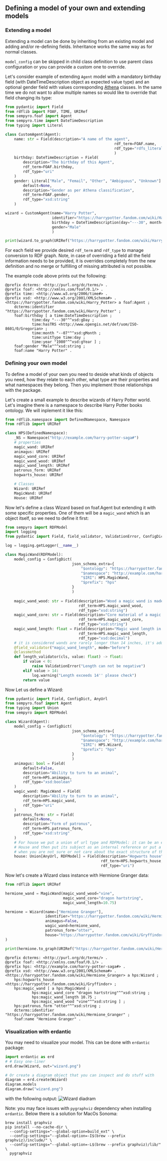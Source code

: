 ## Defining a model of your own and extending models

### Extending a model

Extending a model can be done by inheriting from an existing model and adding and/or re-defining fields.
Inheritance works the same way as for normal classes.

`model_config` can be skipped in child class definition to use parent class configuration or you can provide a custom one 
to override.

Let's consider example of extending `Agent` model with a mandatory birthday field (with DateTimeDescription object as 
expected value type) and an optional gender field with values corresponding [Athena](https://athena.ohdsi.org/search-terms/start) classes.
In the same time we do not want to allow multiple names so would like to override that field changing its type:

```python
from pydantic import Field
from rdflib import FOAF, TIME, URIRef
from sempyro.foaf import Agent
from sempyro.time import DateTimeDescription
from typing import Literal

class CustomAgent(Agent):
    name: str = Field(description="A name of the agent",
                                                 rdf_term=FOAF.name,
                                                 rdf_type="rdfs_literal"
                                                 )
    birthday: DateTimeDescription = Field(
        description="The birthday of this Agent",
        rdf_term=FOAF.birthday,
        rdf_type="uri"
    )
    gender: Literal["Male", "Femail", "Other", "Ambiguous", "Unknown"] = Field(
        default=None,
        description="Gender as per Athena classification",
        rdf_term=FOAF.gender,
        rdf_type="xsd:string"
    )

wizard = CustomAgent(name="Harry Potter",
                     identifier="https://harrypotter.fandom.com/wiki/Harry_Potter",
                     birthday = DateTimeDescription(day="---30", month="--07", year="1980", unitType=TIME.day),
                     gender="Male"
                     )

print(wizard.to_graph(URIRef("https://harrypotter.fandom.com/wiki/Harry_Potter")).serialize())
```
For each field we provide desired `rdf_term` and `rdf_type` to manage conversion to RDF graph. Note, in case of overriding 
a field all the field information needs to be provided, it is overrides completely from the new definition and no merge or fulfilling of 
missing attributed is not possible.

The example code above prints out the following:
```text
@prefix dcterms: <http://purl.org/dc/terms/> .
@prefix foaf: <http://xmlns.com/foaf/0.1/> .
@prefix time: <http://www.w3.org/2006/time#> .
@prefix xsd: <http://www.w3.org/2001/XMLSchema#> .
<https://harrypotter.fandom.com/wiki/Harry_Potter> a foaf:Agent ;
    dcterms:identifier "https://harrypotter.fandom.com/wiki/Harry_Potter" ;
    foaf:birthday [ a time:DateTimeDescription ;
            time:day "---30"^^xsd:gDay ;
            time:hasTRS <http://www.opengis.net/def/uom/ISO-8601/0/Gregorian> ;
            time:month "--07"^^xsd:gMonth ;
            time:unitType time:day ;
            time:year "1980"^^xsd:gYear ] ;
    foaf:gender "Male"^^xsd:string ;
    foaf:name "Harry Potter" .
```

### Defining your own model

To define a model of your own you need to deside what kinds of objects you need, how they relate to each other, what 
type are their properties and what namespaces they belong. Then you implement those relationships with the package.

Let's create a small example to describe wizards of Harry Potter world.
Let's imagine there is a namespace to describe Harry Potter books ontology. We will inplement it like this:
```python
from rdflib.namespace import DefinedNamespace, Namespace
from rdflib import URIRef

class HPS(DefinedNamespace):
    _NS = Namespace("http://example.com/harry-potter-saga#")
    # properties
    magic_wand: URIRef
    animagus: URIRef
    magic_wand_core: URIRef
    magic_wand_wood: URIRef
    magic_wand_length: URIRef
    patronus_form: URIRef
    hogwarts_house: URIRef

    # Classes
    Wizard: URIRef
    MagicWand: URIRef
    House: URIRef
```
Now let's define a class Wizard based on foaf.Agent but extending it with some specific properties. One of them will be 
a `magic_wand` which is an object itself, so we need to define it first:
```python
from sempyro import RDFModel
import logging
from pydantic import Field, field_validator, ValidationError, ConfigDict

log = logging.getLogger(__name__)

class MagicWand(RDFModel):
    model_config = ConfigDict(
                              json_schema_extra={
                                  "$ontology": "https://harrypotter.fandom.com/wiki/Main_Page",
                                  "$namespace": "http://example.com/harry-potter-saga#",
                                  "$IRI": HPS.MagicWand,
                                  "$prefix": "hps"
                              }
                              )
    
    magic_wand_wood: str = Field(description="Wood a magic wand is made of",
                                 rdf_term=HPS.magic_wand_wood,
                                 rdf_type="xsd:string")
    magic_wand_core: str = Field(description="Core material of a magic wand",
                                 rdf_term=HPS.magic_wand_core,
                                 rdf_type="xsd:string")
    magic_wand_length: float = Field(description="Magic wand length in inches",
                                 rdf_term=HPS.magic_wand_length,
                                 rdf_type="xsd:decimal")
    # it is considered wands are rarely longer than 14 inches, it's add a validation and warning
    @field_validator("magic_wand_length", mode="before")
    @classmethod
    def length_validator(cls, value: float) -> float:
        if value < 0:
            raise ValidationError("Length can not be negative")
        elif value > 14:
            log.warning("Length exceeds 14'' please check")
        return value
```
Now Let us define a Wizard:
```python
from pydantic import Field, ConfigDict, AnyUrl
from sempyro.foaf import Agent
from typing import Union
from sempyro import RDFModel

class Wizard(Agent):
    model_config = ConfigDict(
                              json_schema_extra={
                                  "$ontology": "https://harrypotter.fandom.com/wiki/Main_Page",
                                  "$namespace": "http://example.com/harry-potter-saga#",
                                  "$IRI": HPS.Wizard,
                                  "$prefix": "hps"
                              }
                              )
    animagus: bool = Field(
        default=False,
        description="Ability to turn to an animal",
        rdf_term=HPS.animagus,
        rdf_type="xsd:boolean"
    )
    wagic_wand: MagicWand = Field(
        description="Ability to turn to an animal",
        rdf_term=HPS.magic_wand,
        rdf_type="uri"
    )
    patronus_form: str = Field(
        default=None,
        description="Form of patronus",
        rdf_term=HPS.patronus_form,
        rdf_type="xsd:string"
    )
    # For house we put a union of url type and RDFModel: it can be an external url as well as you can define a class 
    # House and then put its subject as an internal reference or put a whole object as a node. This notation can be used
    # when you are not sure or not care about the exact structure of the object
    house: Union[AnyUrl, RDFModel] = Field(description="Hogwarts house",
                                           rdf_term=HPS.hogwarts_house,
                                           rdf_type="uri")
```
Now let's create a Wizard class instance with Hermione Granger data:
```python
from rdflib import URIRef

hermione_wand = MagicWand(magic_wand_wood="vine", 
                          magic_wand_core="dragon hartstring",
                          magic_wand_length=10.75)

hermione = Wizard(name=["Hermione Granger"],
                  identifier="https://harrypotter.fandom.com/wiki/Hermione_Granger",
                  animagus=False,
                  wagic_wand=hermione_wand,
                  patronus_form="otter",
                  house="https://harrypotter.fandom.com/wiki/Gryffindor"
)

print(hermione.to_graph(URIRef("https://harrypotter.fandom.com/wiki/Hermione_Granger")).serialize())
```
```text
@prefix dcterms: <http://purl.org/dc/terms/> .
@prefix foaf: <http://xmlns.com/foaf/0.1/> .
@prefix hps: <http://example.com/harry-potter-saga#> .
@prefix xsd: <http://www.w3.org/2001/XMLSchema#> .
<https://harrypotter.fandom.com/wiki/Hermione_Granger> a hps:Wizard ;
    hps:hogwarts_house <https://harrypotter.fandom.com/wiki/Gryffindor> ;
    hps:magic_wand [ a hps:MagicWand ;
            hps:magic_wand_core "dragon hartstring"^^xsd:string ;
            hps:magic_wand_length 10.75 ;
            hps:magic_wand_wood "vine"^^xsd:string ] ;
    hps:patronus_form "otter"^^xsd:string ;
    dcterms:identifier "https://harrypotter.fandom.com/wiki/Hermione_Granger" ;
    foaf:name "Hermione Granger" .

```
### Visualization with erdantic

You may need to visualize your model. This can be done with `erdantic` package:
```python
import erdantic as erd
# # Easy one-liner
erd.draw(Wizard, out="wizard.png")

# Or create a diagram object that you can inspect and do stuff with
diagram = erd.create(Wizard)
diagram.models
diagram.draw("wizard.png")
```
with the following output:
![Wizard diadram](./imgs/wizard.png)

Note: you may face issues with `pygraphviz` dependency when installing `erdantic`. Below there is a solution 
for MacOs Sonoma:
```commandline
brew install graphviz
pip install --no-cache-dir \
  --config-settings="--global-option=build_ext" \
  --config-settings="--global-option=-I$(brew --prefix graphviz)/include/" \
  --config-settings="--global-option=-L$(brew --prefix graphviz)/lib/" \
  pygraphviz
```